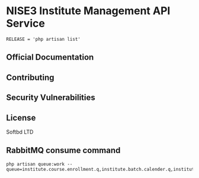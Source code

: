 # NISE3 Institute Management API Service

```shell
RELEASE = 'php artisan list'
```
## Official Documentation
 
## Contributing
 
## Security Vulnerabilities
 
## License
 Softbd LTD

## RabbitMQ consume command
```shell
php artisan queue:work --queue=institute.course.enrollment.q,institute.batch.calender.q,institute.db.sync.q
```


